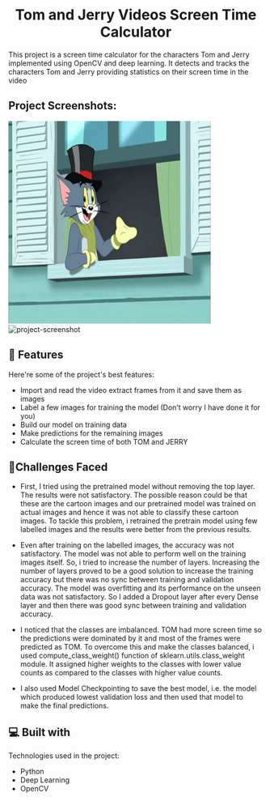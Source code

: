 <h1 align="center" id="title">Tom and Jerry Videos Screen Time Calculator</h1>

<p id="description">This project is a screen time calculator for the characters Tom and Jerry implemented using OpenCV and deep learning. It detects and tracks the characters Tom and Jerry providing statistics on their screen time in the video</p>

<h2>Project Screenshots:</h2>

<img src="https://github.com/Samarth1410/Tom-and-Jerry-Video-Screentime-Calculator/blob/master/Training%20Frames/frame100.jpg" alt="project-screenshot" width="400" height="400/">

<img src="https://drive.google.com/file/d/1Hg_sbTYRxwoDWVuYOhAGj66-JzEtkK02/view?usp=sharing" alt="project-screenshot" width="400" height="400/">

  
  
<h2>🧐 Features</h2>

Here're some of the project's best features:

*   Import and read the video extract frames from it and save them as images
*   Label a few images for training the model (Don’t worry I have done it for you)
*   Build our model on training data
*   Make predictions for the remaining images
*   Calculate the screen time of both TOM and JERRY

<h2>🤔Challenges Faced</h2>

*   First, I tried using the pretrained model without removing the top layer. The results were not satisfactory. The possible reason could be that these are the cartoon images and our pretrained model was trained on actual images and hence it was not able to classify these cartoon images. To tackle this problem, i retrained the pretrain model using few labelled images and the results were better from the previous results.

*   Even after training on the labelled images, the accuracy was not satisfactory. The model was not able to perform well on the training images itself. So, i tried to increase the number of layers. Increasing the number of layers proved to be a good solution to increase the training accuracy but there was no sync between training and validation accuracy. The model was overfitting and its performance on the unseen data was not satisfactory. So I added a Dropout layer after every Dense layer and then there was good sync between training and validation accuracy.

*   I noticed that the classes are imbalanced. TOM had more screen time so the predictions were dominated by it and most of the frames were predicted as TOM. To overcome this and make the classes balanced, i used compute_class_weight() function of sklearn.utils.class_weight module. It assigned higher weights to the classes with lower value counts as compared to the classes with higher value counts.

*   I also used Model Checkpointing to save the best model, i.e. the model which produced lowest validation loss and then used that model to make the final predictions.  
  
<h2>💻 Built with</h2>

Technologies used in the project:

*   Python
*   Deep Learning
*   OpenCV
